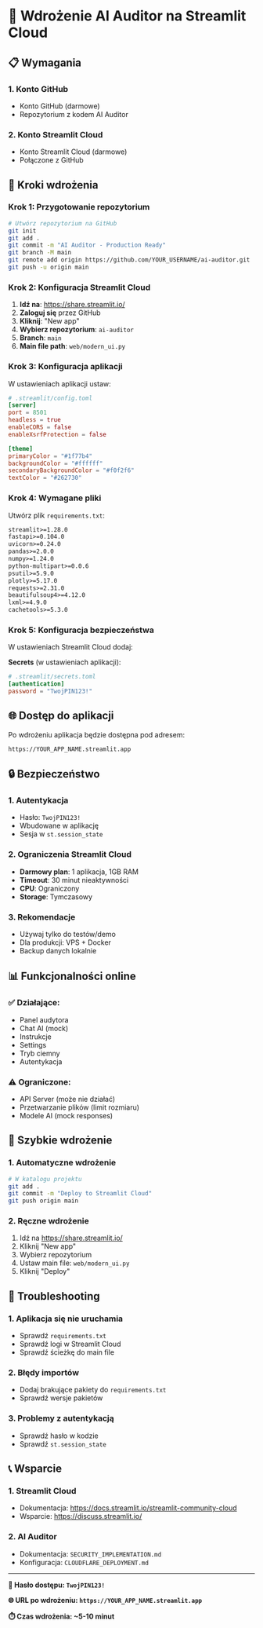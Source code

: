 # 🚀 Wdrożenie AI Auditor na Streamlit Cloud

## 📋 **Wymagania**

### 1. **Konto GitHub**
- Konto GitHub (darmowe)
- Repozytorium z kodem AI Auditor

### 2. **Konto Streamlit Cloud**
- Konto Streamlit Cloud (darmowe)
- Połączone z GitHub

## 🔧 **Kroki wdrożenia**

### **Krok 1: Przygotowanie repozytorium**

```bash
# Utwórz repozytorium na GitHub
git init
git add .
git commit -m "AI Auditor - Production Ready"
git branch -M main
git remote add origin https://github.com/YOUR_USERNAME/ai-auditor.git
git push -u origin main
```

### **Krok 2: Konfiguracja Streamlit Cloud**

1. **Idź na**: https://share.streamlit.io/
2. **Zaloguj się** przez GitHub
3. **Kliknij**: "New app"
4. **Wybierz repozytorium**: `ai-auditor`
5. **Branch**: `main`
6. **Main file path**: `web/modern_ui.py`

### **Krok 3: Konfiguracja aplikacji**

W ustawieniach aplikacji ustaw:

```toml
# .streamlit/config.toml
[server]
port = 8501
headless = true
enableCORS = false
enableXsrfProtection = false

[theme]
primaryColor = "#1f77b4"
backgroundColor = "#ffffff"
secondaryBackgroundColor = "#f0f2f6"
textColor = "#262730"
```

### **Krok 4: Wymagane pliki**

Utwórz plik `requirements.txt`:

```txt
streamlit>=1.28.0
fastapi>=0.104.0
uvicorn>=0.24.0
pandas>=2.0.0
numpy>=1.24.0
python-multipart>=0.0.6
psutil>=5.9.0
plotly>=5.17.0
requests>=2.31.0
beautifulsoup4>=4.12.0
lxml>=4.9.0
cachetools>=5.3.0
```

### **Krok 5: Konfiguracja bezpieczeństwa**

W ustawieniach Streamlit Cloud dodaj:

**Secrets** (w ustawieniach aplikacji):
```toml
# .streamlit/secrets.toml
[authentication]
password = "TwojPIN123!"
```

## 🌐 **Dostęp do aplikacji**

Po wdrożeniu aplikacja będzie dostępna pod adresem:
```
https://YOUR_APP_NAME.streamlit.app
```

## 🔒 **Bezpieczeństwo**

### **1. Autentykacja**
- Hasło: `TwojPIN123!`
- Wbudowane w aplikację
- Sesja w `st.session_state`

### **2. Ograniczenia Streamlit Cloud**
- **Darmowy plan**: 1 aplikacja, 1GB RAM
- **Timeout**: 30 minut nieaktywności
- **CPU**: Ograniczony
- **Storage**: Tymczasowy

### **3. Rekomendacje**
- Używaj tylko do testów/demo
- Dla produkcji: VPS + Docker
- Backup danych lokalnie

## 📊 **Funkcjonalności online**

### **✅ Działające:**
- Panel audytora
- Chat AI (mock)
- Instrukcje
- Settings
- Tryb ciemny
- Autentykacja

### **⚠️ Ograniczone:**
- API Server (może nie działać)
- Przetwarzanie plików (limit rozmiaru)
- Modele AI (mock responses)

## 🚀 **Szybkie wdrożenie**

### **1. Automatyczne wdrożenie**
```bash
# W katalogu projektu
git add .
git commit -m "Deploy to Streamlit Cloud"
git push origin main
```

### **2. Ręczne wdrożenie**
1. Idź na https://share.streamlit.io/
2. Kliknij "New app"
3. Wybierz repozytorium
4. Ustaw main file: `web/modern_ui.py`
5. Kliknij "Deploy"

## 🔧 **Troubleshooting**

### **1. Aplikacja się nie uruchamia**
- Sprawdź `requirements.txt`
- Sprawdź logi w Streamlit Cloud
- Sprawdź ścieżkę do main file

### **2. Błędy importów**
- Dodaj brakujące pakiety do `requirements.txt`
- Sprawdź wersje pakietów

### **3. Problemy z autentykacją**
- Sprawdź hasło w kodzie
- Sprawdź `st.session_state`

## 📞 **Wsparcie**

### **1. Streamlit Cloud**
- Dokumentacja: https://docs.streamlit.io/streamlit-community-cloud
- Wsparcie: https://discuss.streamlit.io/

### **2. AI Auditor**
- Dokumentacja: `SECURITY_IMPLEMENTATION.md`
- Konfiguracja: `CLOUDFLARE_DEPLOYMENT.md`

---

**🔑 Hasło dostępu: `TwojPIN123!`**

**🌐 URL po wdrożeniu: `https://YOUR_APP_NAME.streamlit.app`**

**⏱️ Czas wdrożenia: ~5-10 minut**
